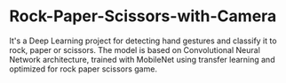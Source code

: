 # Rock-Paper-Scissors-with-Camera
It's a Deep Learning project for detecting hand gestures and classify it to rock, paper or scissors. The model is based on Convolutional Neural Network architecture, trained with MobileNet using transfer learning and optimized for rock paper scissors game.
